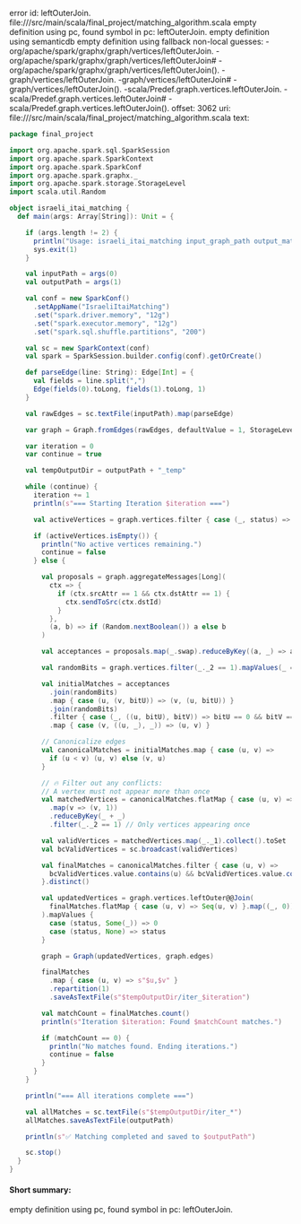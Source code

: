 error id: leftOuterJoin.
file://<WORKSPACE>/src/main/scala/final_project/matching_algorithm.scala
empty definition using pc, found symbol in pc: leftOuterJoin.
empty definition using semanticdb
empty definition using fallback
non-local guesses:
	 -org/apache/spark/graphx/graph/vertices/leftOuterJoin.
	 -org/apache/spark/graphx/graph/vertices/leftOuterJoin#
	 -org/apache/spark/graphx/graph/vertices/leftOuterJoin().
	 -graph/vertices/leftOuterJoin.
	 -graph/vertices/leftOuterJoin#
	 -graph/vertices/leftOuterJoin().
	 -scala/Predef.graph.vertices.leftOuterJoin.
	 -scala/Predef.graph.vertices.leftOuterJoin#
	 -scala/Predef.graph.vertices.leftOuterJoin().
offset: 3062
uri: file://<WORKSPACE>/src/main/scala/final_project/matching_algorithm.scala
text:
```scala
package final_project

import org.apache.spark.sql.SparkSession
import org.apache.spark.SparkContext
import org.apache.spark.SparkConf
import org.apache.spark.graphx._
import org.apache.spark.storage.StorageLevel
import scala.util.Random

object israeli_itai_matching {
  def main(args: Array[String]): Unit = {

    if (args.length != 2) {
      println("Usage: israeli_itai_matching input_graph_path output_matching_path")
      sys.exit(1)
    }

    val inputPath = args(0)
    val outputPath = args(1)

    val conf = new SparkConf()
      .setAppName("IsraeliItaiMatching")
      .set("spark.driver.memory", "12g")
      .set("spark.executor.memory", "12g")
      .set("spark.sql.shuffle.partitions", "200")

    val sc = new SparkContext(conf)
    val spark = SparkSession.builder.config(conf).getOrCreate()

    def parseEdge(line: String): Edge[Int] = {
      val fields = line.split(",")
      Edge(fields(0).toLong, fields(1).toLong, 1)
    }

    val rawEdges = sc.textFile(inputPath).map(parseEdge)

    var graph = Graph.fromEdges(rawEdges, defaultValue = 1, StorageLevel.MEMORY_AND_DISK, StorageLevel.MEMORY_AND_DISK)

    var iteration = 0
    var continue = true

    val tempOutputDir = outputPath + "_temp"

    while (continue) {
      iteration += 1
      println(s"=== Starting Iteration $iteration ===")

      val activeVertices = graph.vertices.filter { case (_, status) => status == 1 }

      if (activeVertices.isEmpty()) {
        println("No active vertices remaining.")
        continue = false
      } else {

        val proposals = graph.aggregateMessages[Long](
          ctx => {
            if (ctx.srcAttr == 1 && ctx.dstAttr == 1) {
              ctx.sendToSrc(ctx.dstId)
            }
          },
          (a, b) => if (Random.nextBoolean()) a else b
        )

        val acceptances = proposals.map(_.swap).reduceByKey((a, _) => a).map(_.swap)

        val randomBits = graph.vertices.filter(_._2 == 1).mapValues(_ => Random.nextInt(2))

        val initialMatches = acceptances
          .join(randomBits)
          .map { case (u, (v, bitU)) => (v, (u, bitU)) }
          .join(randomBits)
          .filter { case (_, ((u, bitU), bitV)) => bitU == 0 && bitV == 1 }
          .map { case (v, ((u, _), _)) => (u, v) }

        // Canonicalize edges
        val canonicalMatches = initialMatches.map { case (u, v) =>
          if (u < v) (u, v) else (v, u)
        }

        // 🔥 Filter out any conflicts:
        // A vertex must not appear more than once
        val matchedVertices = canonicalMatches.flatMap { case (u, v) => Seq(u, v) }
          .map(v => (v, 1))
          .reduceByKey(_ + _)
          .filter(_._2 == 1) // Only vertices appearing once

        val validVertices = matchedVertices.map(_._1).collect().toSet
        val bcValidVertices = sc.broadcast(validVertices)

        val finalMatches = canonicalMatches.filter { case (u, v) =>
          bcValidVertices.value.contains(u) && bcValidVertices.value.contains(v)
        }.distinct()

        val updatedVertices = graph.vertices.leftOuter@@Join(
          finalMatches.flatMap { case (u, v) => Seq(u, v) }.map((_, 0))
        ).mapValues {
          case (status, Some(_)) => 0
          case (status, None) => status
        }

        graph = Graph(updatedVertices, graph.edges)

        finalMatches
          .map { case (u, v) => s"$u,$v" }
          .repartition(1)
          .saveAsTextFile(s"$tempOutputDir/iter_$iteration")

        val matchCount = finalMatches.count()
        println(s"Iteration $iteration: Found $matchCount matches.")

        if (matchCount == 0) {
          println("No matches found. Ending iterations.")
          continue = false
        }
      }
    }

    println("=== All iterations complete ===")

    val allMatches = sc.textFile(s"$tempOutputDir/iter_*")
    allMatches.saveAsTextFile(outputPath)

    println(s"✅ Matching completed and saved to $outputPath")

    sc.stop()
  }
}

```


#### Short summary: 

empty definition using pc, found symbol in pc: leftOuterJoin.